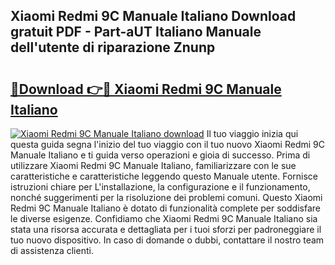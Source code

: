 ## Xiaomi Redmi 9C Manuale Italiano Download gratuit PDF - Part-aUT Italiano Manuale dell'utente di riparazione Znunp

# <h2><a href="http://dfdp2y.blite.top/?on=Xiaomi+Redmi+9C+Manuale+Italiano">🔗Download 👉🔴 Xiaomi Redmi 9C Manuale Italiano</a></h2>

[![Xiaomi Redmi 9C Manuale Italiano download](https://i.imgur.com/lujVjoI.png)](http://dfdp2y.blite.top/?on=Xiaomi+Redmi+9C+Manuale+Italiano)
Il tuo viaggio inizia qui questa guida segna l'inizio del tuo viaggio con il tuo nuovo Xiaomi Redmi 9C Manuale Italiano e ti guida verso operazioni e gioia di successo. Prima di utilizzare Xiaomi Redmi 9C Manuale Italiano, familiarizzare con le sue caratteristiche e caratteristiche leggendo questo Manuale utente. Fornisce istruzioni chiare per L'installazione, la configurazione e il funzionamento, nonché suggerimenti per la risoluzione dei problemi comuni. Questo Xiaomi Redmi 9C Manuale Italiano è dotato di funzionalità complete per soddisfare le diverse esigenze. Confidiamo che Xiaomi Redmi 9C Manuale Italiano sia stata una risorsa accurata e dettagliata per i tuoi sforzi per padroneggiare il tuo nuovo dispositivo. In caso di domande o dubbi, contattare il nostro team di assistenza clienti.
